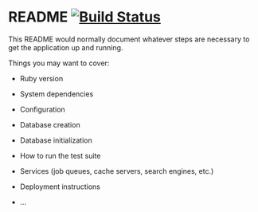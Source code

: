 # README [![Build Status](https://travis-ci.org/Grunwald1410/SDG.svg?branch=master)](https://travis-ci.org/Grunwald1410/SDG)

This README would normally document whatever steps are necessary to get the
application up and running.

Things you may want to cover:

* Ruby version

* System dependencies

* Configuration

* Database creation

* Database initialization

* How to run the test suite

* Services (job queues, cache servers, search engines, etc.)

* Deployment instructions

* ...
